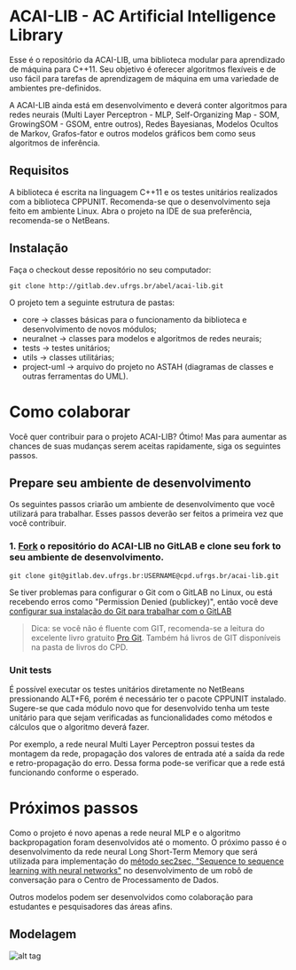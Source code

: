 ACAI-LIB - AC Artificial Intelligence Library
=============================================

Esse é o repositório da ACAI-LIB, uma biblioteca modular para aprendizado de máquina para C++11.
Seu objetivo é oferecer algoritmos flexíveis e de uso fácil para tarefas de aprendizagem de máquina em uma variedade de ambientes pre-definidos.

A ACAI-LIB ainda está em desenvolvimento e deverá conter algoritmos para redes neurais (Multi Layer Perceptron - MLP, Self-Organizing Map - SOM, GrowingSOM - GSOM, entre outros), Redes Bayesianas, Modelos Ocultos de Markov, Grafos-fator e outros modelos gráficos bem como seus algoritmos de inferência.


Requisitos
------------

A biblioteca é escrita na linguagem C++11 e os testes unitários realizados com a biblioteca CPPUNIT.
Recomenda-se que o desenvolvimento seja feito em ambiente Linux.
Abra o projeto na IDE de sua preferência, recomenda-se o NetBeans. 

Instalação
------------

Faça o checkout desse repositório no seu computador:

    git clone http://gitlab.dev.ufrgs.br/abel/acai-lib.git

O projeto tem a seguinte estrutura de pastas:

- core -> classes básicas para o funcionamento da biblioteca e desenvolvimento de novos módulos;
- neuralnet -> classes para modelos e algoritmos de redes neurais;
- tests -> testes unitários;
- utils -> classes utilitárias;
- project-uml -> arquivo do projeto no ASTAH (diagramas de classes e outras ferramentas do UML).


Como colaborar
===============

Você quer contribuir para o projeto ACAI-LIB? Ótimo! Mas para aumentar as chances de suas mudanças serem aceitas rapidamente, siga os seguintes passos.

Prepare seu ambiente de desenvolvimento
----------------------------------------

Os seguintes passos criarão um ambiente de desenvolvimento que você utilizará para trabalhar.
Esses passos deverão ser feitos a primeira vez que você contribuir.

### 1. [Fork](http://help.github.com/fork-a-repo/) o repositório do ACAI-LIB no GitLAB e clone seu fork to seu ambiente de desenvolvimento.

```
git clone git@gitlab.dev.ufrgs.br:USERNAME@cpd.ufrgs.br/acai-lib.git
```

Se tiver problemas para configurar o Git com o GitLAB no Linux, ou está recebendo erros como "Permission Denied (publickey)", então você deve
[configurar sua instalação do Git para trabalhar com o GitLAB](http://help.github.com/linux-set-up-git/)

> Dica: se você não é fluente com GIT, recomenda-se a leitura do excelente livro gratuito [Pro Git](https://git-scm.com/book/en/v2). Também há livros de GIT disponíveis na pasta de livros do CPD.

### Unit tests

É possível executar os testes unitários diretamente no NetBeans pressionando ALT+F6, porém é necessário ter o pacote CPPUNIT instalado.
Sugere-se que cada módulo novo que for desenvolvido tenha um teste unitário para que sejam verificadas as funcionalidades como métodos e cálculos que o algoritmo deverá fazer.

Por exemplo, a rede neural Multi Layer Perceptron possui testes da montagem da rede, propagação dos valores de entrada até a saída da rede e retro-propagação do erro.
Dessa forma pode-se verificar que a rede está funcionando conforme o esperado.

Próximos passos
===============

Como o projeto é novo apenas a rede neural MLP e o algoritmo backpropagation foram desenvolvidos até o momento.
O próximo passo é o desenvolvimento da rede neural Long Short-Term Memory que será utilizada para implementação do [método sec2sec, "Sequence to sequence learning with neural networks"](https://projetos.cpd.ufrgs.br/documents/690) no desenvolvimento de um robô de conversação para o Centro de Processamento de Dados.

Outros modelos podem ser desenvolvidos como colaboração para estudantes e pesquisadores das áreas afins.

Modelagem
----------

![alt tag](http://gitlab.dev.ufrgs.br/abel/acai-lib/raw/master/project-uml/ACAI-LIB.png)
